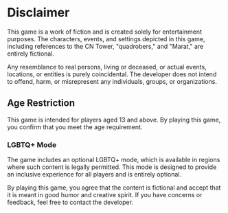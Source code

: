 # Disclaimer  

This game is a work of fiction and is created solely for entertainment purposes. The characters, events, and settings depicted in this game, including references to the CN Tower, "quadrobers," and "Marat," are entirely fictional.  

Any resemblance to real persons, living or deceased, or actual events, locations, or entities is purely coincidental. The developer does not intend to offend, harm, or misrepresent any individuals, groups, or organizations.  

## Age Restriction  
This game is intended for players aged 13 and above. By playing this game, you confirm that you meet the age requirement.  

### LGBTQ+ Mode  
The game includes an optional LGBTQ+ mode, which is available in regions where such content is legally permitted. This mode is designed to provide an inclusive experience for all players and is entirely optional.  

By playing this game, you agree that the content is fictional and accept that it is meant in good humor and creative spirit. If you have concerns or feedback, feel free to contact the developer.  
